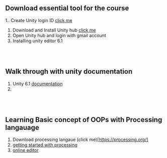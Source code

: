 ## Download essential tool for the course

1.. Create Unity login ID [click me](https://unity.com/download)
1. Download and Install Unity hub [click me](https://docs.unity3d.com/hub/manual/InstallHub.html)
1. Open Unity hub and login with gmail account
1. Installing unity editor 6.1

<br>
<br>

## Walk through with unity documentation
1.  Unity 6.1 [documentation](https://docs.unity3d.com/Manual/index.html)
2. 

<br>
<br>

## Learning Basic concept of OOPs with Processing langauage
1. Download processing langaue (click me)[https://processing.org/]
1. [getting started with processing](https://drive.google.com/file/d/1X6BjSyGmyoMqCtJWyk-4Phs-WXTafxqR/view?usp=sharing)
2. [online editor](https://openprocessing.org/sketch/create)